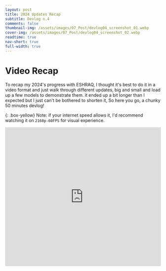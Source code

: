 ```yaml
---
layout: post
title: 2024 Updates Recap
subtitle: Devlog n.4
comments: false
thumbnail-img: /assets/images/07_Post/devlog04_screenshot_01.webp
cover-img: /assets/images/07_Post/devlog04_screenshot_02.webp
readtime: true
nav-short: true
full-width: true
---
```


# Video Recap
To recap my 2024's progress with ESHRAQ, I thought it's best to do it in a video format and just walk through different updates, big and small and load up a few models to demonstrate them. it ended up a bit longer than I expected but I just can't be bothered to shorten it, So here you go, a chunky 50 minutes devlog!

{: .box-yellow}
Note: if your internet speed allows it, I'd recommend watching it on `2160p-60FPS` for visual experience.

<iframe width="100%" height="450" src="https://www.youtube.com/embed/GjNOHv98SuE?si=rGFkTgSoE5vX2llc" title="YouTube video player" frameborder="0" allow="accelerometer; encrypted-media; gyroscope; picture-in-picture" allowfullscreen></iframe>

